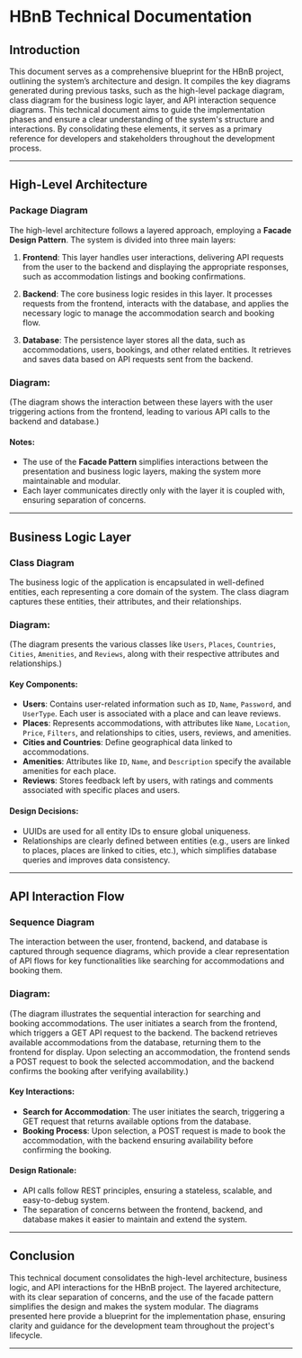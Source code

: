 # HBnB Technical Documentation

## Introduction

This document serves as a comprehensive blueprint for the HBnB project, outlining the system’s architecture and design. It compiles the key diagrams generated during previous tasks, such as the high-level package diagram, class diagram for the business logic layer, and API interaction sequence diagrams. This technical document aims to guide the implementation phases and ensure a clear understanding of the system's structure and interactions. By consolidating these elements, it serves as a primary reference for developers and stakeholders throughout the development process.

---

## High-Level Architecture

### Package Diagram

The high-level architecture follows a layered approach, employing a **Facade Design Pattern**. The system is divided into three main layers:

1. **Frontend**: This layer handles user interactions, delivering API requests from the user to the backend and displaying the appropriate responses, such as accommodation listings and booking confirmations.
   
2. **Backend**: The core business logic resides in this layer. It processes requests from the frontend, interacts with the database, and applies the necessary logic to manage the accommodation search and booking flow.
   
3. **Database**: The persistence layer stores all the data, such as accommodations, users, bookings, and other related entities. It retrieves and saves data based on API requests sent from the backend.

### Diagram:
(The diagram shows the interaction between these layers with the user triggering actions from the frontend, leading to various API calls to the backend and database.)

#### Notes:
- The use of the **Facade Pattern** simplifies interactions between the presentation and business logic layers, making the system more maintainable and modular.
- Each layer communicates directly only with the layer it is coupled with, ensuring separation of concerns.

---

## Business Logic Layer

### Class Diagram

The business logic of the application is encapsulated in well-defined entities, each representing a core domain of the system. The class diagram captures these entities, their attributes, and their relationships.

### Diagram:
(The diagram presents the various classes like `Users`, `Places`, `Countries`, `Cities`, `Amenities`, and `Reviews`, along with their respective attributes and relationships.)

#### Key Components:
- **Users**: Contains user-related information such as `ID`, `Name`, `Password`, and `UserType`. Each user is associated with a place and can leave reviews.
- **Places**: Represents accommodations, with attributes like `Name`, `Location`, `Price`, `Filters`, and relationships to cities, users, reviews, and amenities.
- **Cities and Countries**: Define geographical data linked to accommodations.
- **Amenities**: Attributes like `ID`, `Name`, and `Description` specify the available amenities for each place.
- **Reviews**: Stores feedback left by users, with ratings and comments associated with specific places and users.

#### Design Decisions:
- UUIDs are used for all entity IDs to ensure global uniqueness.
- Relationships are clearly defined between entities (e.g., users are linked to places, places are linked to cities, etc.), which simplifies database queries and improves data consistency.

---

## API Interaction Flow

### Sequence Diagram

The interaction between the user, frontend, backend, and database is captured through sequence diagrams, which provide a clear representation of API flows for key functionalities like searching for accommodations and booking them.

### Diagram:
(The diagram illustrates the sequential interaction for searching and booking accommodations. The user initiates a search from the frontend, which triggers a GET API request to the backend. The backend retrieves available accommodations from the database, returning them to the frontend for display. Upon selecting an accommodation, the frontend sends a POST request to book the selected accommodation, and the backend confirms the booking after verifying availability.)

#### Key Interactions:
- **Search for Accommodation**: The user initiates the search, triggering a GET request that returns available options from the database.
- **Booking Process**: Upon selection, a POST request is made to book the accommodation, with the backend ensuring availability before confirming the booking.

#### Design Rationale:
- API calls follow REST principles, ensuring a stateless, scalable, and easy-to-debug system.
- The separation of concerns between the frontend, backend, and database makes it easier to maintain and extend the system.

---

## Conclusion

This technical document consolidates the high-level architecture, business logic, and API interactions for the HBnB project. The layered architecture, with its clear separation of concerns, and the use of the facade pattern simplifies the design and makes the system modular. The diagrams presented here provide a blueprint for the implementation phase, ensuring clarity and guidance for the development team throughout the project's lifecycle.

---
